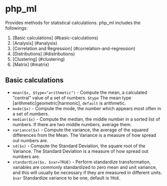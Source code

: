 # php_ml
Provides methods for statistical calculations. php_ml includes the followings:

1. [Basic calculations] (#basic-calculations)
2. [Analysis] (#analysis)
3. [Correlation and Regression] (#correlation-and-regression)
4. [Distributions] (#distributions)
5. [Clustering] (#clustering)
6. [Matrix] (#matrix)

## Basic calculations
* `mean($x, $type="arithmetic")` - Compute the mean, a calculated "central" value of a set of numbers. `$type` The mean type [arithmetic|geometric|harmonic], `default` is arithmetic.
* `mode($x)` - Compute the mode, the number which appears most often in a set of numbers.
* `median($x)` - Compute the median, the middle number in a sorted list of numbers. If there are two middle numbers, average them.
* `variance($x)` - Compute the variance, the average of the squared differences from the Mean. The Variance is a measure of how spread out numbers are.
* `sd($x)` - Compute the Standard Deviation, the square root of the Variance. The Standard Deviation is a measure of how spread out numbers are.
* `standardize($x, $var=TRUE)` - Perform standardize transformation, variables are commonly standardized to zero mean and unit variance, and this will usually be necessary if they are measured in different units. `$var` Standardize variance to be one, default is `TRUE`.